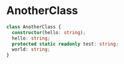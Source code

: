 # AnotherClass

```typescript
class AnotherClass {
  constructor(hello: string);
  hello: string;
  protected static readonly test: string;
  world: string;
}
```
